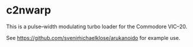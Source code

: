 # c2nwarp

This is a pulse–width modulating turbo loader for the
Commodore VIC–20.

See https://github.com/sveniḿichaelklose/arukanoido for
example use.
